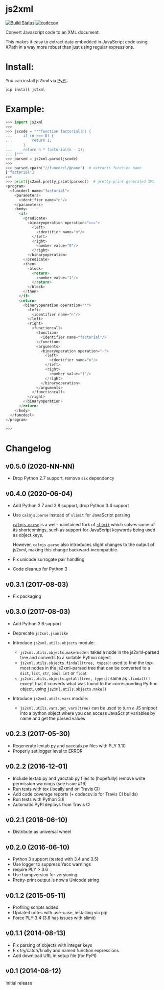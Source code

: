 js2xml
======

[![Build Status](https://travis-ci.org/scrapinghub/js2xml.png?branch=master)](https://travis-ci.org/scrapinghub/js2xml)
[![codecov](https://codecov.io/gh/scrapinghub/js2xml/branch/master/graph/badge.svg)](https://codecov.io/gh/scrapinghub/js2xml)

Convert Javascript code to an XML document.

This makes it easy to extract data embedded in JavaScript code using XPath
in a way more robust than just using regular expressions.


# Install:

You can install js2xml via [PyPI](https://pypi.python.org/pypi/js2xml):

    pip install js2xml


# Example:

```python
>>> import js2xml
>>>
>>> jscode = """function factorial(n) {
...     if (n === 0) {
...         return 1;
...     }
...     return n * factorial(n - 1);
... }"""
>>> parsed = js2xml.parse(jscode)
>>>
>>> parsed.xpath("//funcdecl/@name")  # extracts function name
['factorial']
>>>
>>> print(js2xml.pretty_print(parsed))  # pretty-print generated XML
<program>
  <funcdecl name="factorial">
    <parameters>
      <identifier name="n"/>
    </parameters>
    <body>
      <if>
        <predicate>
          <binaryoperation operation="===">
            <left>
              <identifier name="n"/>
            </left>
            <right>
              <number value="0"/>
            </right>
          </binaryoperation>
        </predicate>
        <then>
          <block>
            <return>
              <number value="1"/>
            </return>
          </block>
        </then>
      </if>
      <return>
        <binaryoperation operation="*">
          <left>
            <identifier name="n"/>
          </left>
          <right>
            <functioncall>
              <function>
                <identifier name="factorial"/>
              </function>
              <arguments>
                <binaryoperation operation="-">
                  <left>
                    <identifier name="n"/>
                  </left>
                  <right>
                    <number value="1"/>
                  </right>
                </binaryoperation>
              </arguments>
            </functioncall>
          </right>
        </binaryoperation>
      </return>
    </body>
  </funcdecl>
</program>

>>>
```


# Changelog

## v0.5.0 (2020-NN-NN)

- Drop Python 2.7 support, remove `six` dependency

## v0.4.0 (2020-06-04)

- Add Python 3.7 and 3.8 support, drop Python 3.4 support

- Use `calmjs.parse` instead of `slimit` for JavaScript parsing

  [`calmjs.parse`](https://github.com/calmjs/calmjs.parse) is a well-maintained
  fork of [`slimit`](https://github.com/rspivak/slimit) which solves some of
  its shortcomings, such as support for JavaScript keywords being used as
  object keys.

  However, `calmjs.parse` also introduces slight changes to the output of
  js2xml, making this change backward-incompatible.

- Fix unicode surrogate pair handling

- Code cleanup for Python 3

## v0.3.1 (2017-08-03)

- Fix packaging

## v0.3.0 (2017-08-03)

- Add Python 3.6 support
- Deprecate `js2xml.jsonlike`
- Introduce `js2xml.utils.objects` module:

  - `js2xml.utils.objects.make(node)`: takes a node in the js2xml-parsed
    tree and converts to a suitable Python object
  - `js2xml.utils.objects.findall(tree, types)`: used to find the
    top-most nodes in the js2xml-parsed tree that can be converted to
    a `dict`, `list`, `str`, `bool`, `int` or `float`
  - `js2xml.utils.objects.getall(tree, types)`: same as `.findall()`
    except that it converts what was found to the corresponding Python
    object, using `js2xml.utils.objects.make()`

- Introduce `js2xml.utils.vars` module:

  - `js2xml.utils.vars.get_vars(tree)` can be used to turn a JS snippet
    into a python object where you can access JavaScript variables
    by name and get the parsed values

## v0.2.3 (2017-05-30)

- Regenerate lextab.py and yacctab.py files with PLY 3.10
- Properly set logger level to ERROR

## v0.2.2 (2016-12-01)

- Include lextab.py and yacctab.py files to (hopefully) remove write
  permission warnings (see issue #16)
- Run tests with tox (locally and on Travis CI)
- Add code coverage reports (+ codecov.io for Travis CI builds)
- Run tests with Python 3.6
- Automatic PyPI deploys from Travis CI

## v0.2.1 (2016-06-10)

- Distribute as universal wheel

## v0.2.0 (2016-06-10)

- Python 3 support (tested with 3.4 and 3.5)
- Use logger to suppress Yacc warnings
- require PLY > 3.6
- Use bumpversion for versioning
- Pretty-print output is now a Unicode string

## v0.1.2 (2015-05-11)

- Profiling scripts added
- Updated notes with use-case, installing via pip
- Force PLY 3.4 (3.6 has issues with slimit)

## v0.1.1 (2014-08-13)

- Fix parsing of objects with integer keys
- Fix try/catch/finally and named function expressions
- Add download URL in setup file (for PyPI)

## v0.1 (2014-08-12)

Initial release
